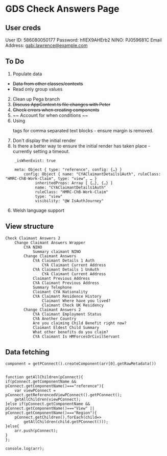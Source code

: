 # GDS Check Answers Page

## User creds

User ID: 586080050177
Password: hfIEX9AHErb2
NINO: PJ059681C
Email Address: gabi.lawrence@example.com

## To Do

1. Populate data

- ~~Data from other classes/contexts~~
- Read only group values

2. Clean up Pega branch
3. ~~Discuss AppContext.ts file changes with Peter~~
4. ~~Check errors when creating components~~
5. ~~ Account for when conditions ~~
6. Using <p> tags for comma separated text blocks - ensure margin is removed.
7. Don't display the initial render
8. Is there a better way to ensure the initial render has taken place - currently setting a timeout.

```
    _isWhenExist: true

    meta: Object { type: "reference", config: {…} }
        config: Object { name: "CYAClaimantDetails1Auth", ruleClass: "HMRC-ChB-Work-Claim", type: "view", … }
             inheritedProps: Array [ {…}, {…} ]
​​​             name: "CYAClaimantDetails1Auth"
​​​             ruleClass: "HMRC-ChB-Work-Claim"
​​​             type: "view"
​​​             visibility: "@W IsAuthJourney"
```

6. Welsh language support

## View structure

```
Check Claimant Answers 2
    Change Claimant Answers Wrapper
        CYA NINO
            Summary claimant NINO
        Change Claimant Answers
            CYA Claimant Details 1 Auth
                CYA Claimant Current Address
            CYA Claimant Details 1 UnAuth
                CYA Claimant Current Address
            Claimant Previous Address
            CYA Claimant Previous Address
            Summary Telephone
            Claimant CYA Nationality
            CYA Claimant Residence History
                Claimant Where have you lived?
                Claimant Check UK Residency
        Change Claimant Answers 2
            CYA Claimant Employment Status
            CYA Another Country
            Are you claiming Child Benefit right now?
            Claimant Eldest Child Summary
            What other benefits do you claim?
            CYA Claimant Is HMForcesOrCivilServant

```

## Data fetching

`component = getPConnect().createComponent(arr[0].getRawMetadata())`

```const arr=[];

function getAllChildren(pConnect){
if(pConnect.getComponentName && pConnect.getComponentName()==="reference"){
    var viewPConnect = pConnect.getReferencedViewPConnect().getPConnect();
    getAllChildren(viewPConnect);
}else if(pConnect.getComponentName && pConnect.getComponentName()==="View" || pConnect.getComponentName()==="Region"){
    pConnect.getChildren().forEach(child=>
    	getAllChildren(child.getPConnect()));
}else{
    arr.push(pConnect);
}
};

console.log(arr);
```
